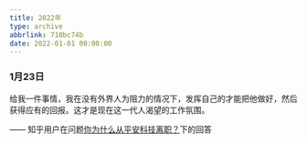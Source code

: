 ```yaml
---
title: 2022年
type: archive
abbrlink: 710bc74b
date: 2022-01-01 00:00:00
---
```


### 1月23日


给我一件事情，我在没有外界人为阻力的情况下，发挥自己的才能把他做好，然后获得应有的回报。这才是现在这一代人渴望的工作氛围。 

—— 知乎用户在问题[你为什么从平安科技离职？](https://www.zhihu.com/question/22068934/answer/2057821895)下的回答